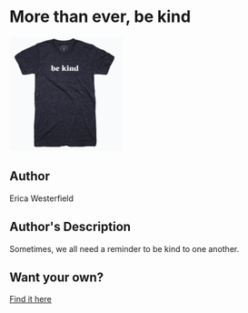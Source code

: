 # More than ever, be kind

<img src="./more-than-ever-be-kind.png" width="200" height="200" />

## Author

Erica Westerfield

## Author's Description

Sometimes, we all need a reminder to be kind to one another.

## Want your own?

<a href="https://cottonbureau.com/products/more-than-ever-be-kind" alt="Buy Now">Find it here</a>
